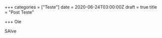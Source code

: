 +++
categories = ["Teste"]
date = 2020-06-24T03:00:00Z
draft = true
title = "Post Teste"

+++
Oie

SAlve